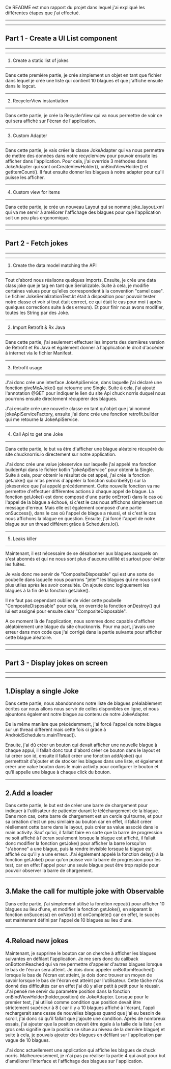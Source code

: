 Ce README est mon rapport du projet dans lequel j'ai expliqué les différentes étapes que j'ai effectué.

--------------------------------
--------------------------------
Part 1 - Create a UI List component
--------------------------------
--------------------------------

--------------------------
1. Create a static list of jokes
--------------------------

Dans cette première partie, je crée simplement un objet en tant que fichier dans lequel je crée une liste
qui contient 10 blagues et que j'affiche ensuite dans le logcat.

--------------------------
2. RecyclerView instantiation
--------------------------

Dans cette partie, je crée la RecyclerView qui va nous permettre de voir ce qui sera affiché sur l'écran de l'application.

--------------------------
3. Custom Adapter
--------------------------

Dans cette partie, je vais créer la classe JokeAdapter qui va nous permettre de mettre des données dans notre recyclerview
pour pouvoir ensuite les afficher dans l'application. Pour cela, j'ai override 3 méthodes dans JokeAdapter qui sont 
onCreateViewHolder(), onBindViewHolder() et getItemCount().
Il faut ensuite donner les blagues à notre adapter pour qu'il puisse les afficher.

--------------------------
4. Custom view for items
--------------------------

Dans cette partie, je crée un nouveau Layout qui se nomme joke_layout.xml qui va me servir à améliorer l'affichage des
blagues pour que l'application soit un peu plus ergonomique.


--------------------------------
--------------------------------
Part 2 - Fetch jokes
--------------------------------
--------------------------------

--------------------------
1. Create the data model matching the API
--------------------------

Tout d'abord nous réalisons quelques imports. Ensuite, je crée une data class joke que je tag en tant que Serializable.
Suite à cela, je modifie certaines values pour qu'elles correspondent à la convention "camel case".
Le fichier JokeSerializationTest.kt était à disposition pour pouvoir tester notre classe et voir si tout était correct,
ce qui était le cas pour moi ( après quelques corrections suite à des erreurs).
Et pour finir nous avons modifier, toutes les String par des Joke.

--------------------------
2. Import Retrofit & Rx Java
--------------------------

Dans cette partie, j'ai seulement effectuer les imports des dernières version de Retrofit et Rx Java et également 
donner à l'application le droit d'accéder à internet via le fichier Manifest.

--------------------------
3. Retrofit usage
--------------------------

J'ai donc crée une interface JokeApiService, dans laquelle j'ai déclaré une fonction giveMeAJoke() qui retourne
une Single<Joke>. Suite à cela, j'ai ajouté l'annotation @GET pour indiquer le lien du site Api chuck norris duquel 
nous pourrons ensuite directement récupérer des blagues.

J'ai ensuite crée une nouvelle classe en tant qu'objet que j'ai nommé jokeApiServiceFactory, ensuite j'ai donc crée 
une fonction retrofit.builder qui me retourne la JokeApiService. 

---------------------------
4. Call Api to get one Joke
---------------------------

Dans cette partie, le but va être d'afficher une blague aléatoire récupéré du site chucknorris.io
directement sur notre application.

J'ai donc crée une value jokeservice sur laquelle j'ai appelé ma fonction builderApi dans le fichier kotlin "jokeApiService" 
pour obtenir la Single<Joke>.
Suite à cela, pour obtenir le résultat de cet appel, j'ai crée la fonction getJoke() qui m'as permis d'appeler
la fonction subcribeBy() sur la jokeservice que j'ai appelé précédemment. Cette nouvelle fonction va me permettre 
d'effectuer différentes actions à chaque appel de blague.
La fonction getJoke() est donc composé d'une partie onError() dans le cas où l'appel de la blague a échoué, si c'est le cas 
nous affichons simplement un message d'erreur.
Mais elle est également composé d'une partie onSuccess(), dans le cas où l'appel de blague a réussi, et si c'est le cas nous affichons 
la blague en question.
Ensuite, j'ai forcé l'appel de notre blague sur un thread différent grâce à Schedulers.io().

---------------------------
5. Leaks killer
---------------------------

Maintenant, il est nécessaire de se désabonner aux blagues auxquels on s'est abonnés et qui ne nous sont plus 
d'aucune utilité et surtout pour éviter les fuites.

Je vais donc me servir de "CompositeDisposable" qui est une sorte de poubelle dans laquelle nous pourrons "jeter"
les blagues qui ne nous sont plus utiles après les avoir consultés. On ajoute donc logiquement les blagues à la fin de la fonction
getJoke().

Il ne faut pas cependant oublier de vider cette poubelle "CompositeDisposable" pour cela, on override la fonction
onDestroy() qui lui est assigné pour ensuite clear "CompositeDisposable".

A ce moment là de l'application, nous sommes donc capable d'afficher aléatoirement une blague du site chucknorris.
Pour ma part, j'avais une erreur dans mon code que j'ai corrigé dans la partie suivante pour afficher cette blague aléatoire.

--------------------------------
--------------------------------
Part 3 - Display jokes on screen
--------------------------------
--------------------------------


--------------------------
1.Display a single Joke
--------------------------

Dans cette partie, nous abandonnons notre liste de blagues préalablement écrites car nous allons nous servir de celles
disponibles en ligne, et nous ajountons également notre blague au contenu de notre JokeAdapter.

De la même manière que précédemment, j'ai forcé l'appel de notre blague sur un thread différent mais cette fois ci grâce à AndroidSchedulers.mainThread().

Ensuite, j'ai dû créer un bouton qui devait afficher une nouvelle blague à chaque appui, il fallait donc tout 
d'abord créer ce bouton dans le layout et lui créer son id, ensuite il fallait créer une fonction addAjoke() qui permettrait 
d'ajouter et de stocker les blagues dans une liste, et également créer une value bouton dans le main activity pour
configurer le bouton et qu'il appelle une blague à chaque click du bouton.

--------------------------
2.Add a loader
--------------------------

Dans cette partie, le but est de créer une barre de chargement pour indiquer à l'utilisateur de patienter durant
le téléchargement de la blague. Dans mon cas, cette barre de chargement est un cercle qui tourne, et pour sa création
c'est un peu similaire au bouton car en effet, il fallait créer réellement cette barre dans le layout, puis créer sa value 
associé dans le main activity. Sauf qu'ici, il fallait faire en sorte que la barre de progression ne soit affiché
à l'écran seulement lorsque la blague est affiché, il fallait donc modifier la fonction getJoke() pour afficher 
la barre lorsqu'on "s'abonne" a une blague, puis la rendre invisible lorsque la blague est affiché ou qu'il y a une erreur.
J'ai également appelé la fonction delay() à la fonction getJoke() pour qu'on puisse voir la barre de progression pour les test,
car en effet l'appel pour une seule blague peut être trop rapide pour pouvoir observer la barre de chargement.

--------------------------
3.Make the call for multiple joke with Observable
--------------------------

Dans cette partie, j'ai simplement utilisé la fonction repeat() pour afficher 10 blagues au lieu d'une, et modifier 
la fonction getJoke(), en séparant la fonction onSuccess() en onNext() et onComplete() car en effet, le succès est 
maintenant défini par l'appel de 10 blagues au lieu d'une.

--------------------------
4.Reload new jokes
--------------------------

Maintenant, je supprime le bouton car on cherche à afficher les blagues suivantes en défilant l'application.
Je me sers donc du callback onBottomReached qui va me permettre d'appeler d'autres blagues lorsque le bas de l'écran sera atteint.
Je dois donc appeler onBottomReached() lorsque le bas de l'écran est atteint, je dois donc trouver un moyen de savoir
lorsque le bas de l'écran est atteint par l'utilisateur. Cette tâche m'as donné des difficultés car en effet j'ai dû y aller 
petit à petit pour le réussir.
J'ai pensé me servir du paramètre position dans la fonction onBindViewHolder(holder,position) de JokeAdapter.
Lorsque pour le premier test, j'ai utilisé comme condition que position devait être strictement supérieur à 8
( car il y a 10 blagues affiché à l'écran), l'appli rechargerait sans cesse de nouvelles blagues quand que j'ai 
eu besoin de scroll, j'ai donc sû qu'il fallait que j'ajoute une condition. Après de nombreux essais, 
j'ai ajouter que la position devait être égale à la taille de la liste ( en gros cela signifie que la position se situe 
au niveau de la dernière blague) et suite à cela, je pouvais ajouter des blagues en défilant sur l'application par vague de 10 blagues.

J'ai donc actuellement une application qui affiche les blagues de chuck norris. Malheureusement, je n'ai pas pu réaliser 
la partie 4 qui avait pour but d'améliorer l'interface et l'affichage des blagues sur l'application.


